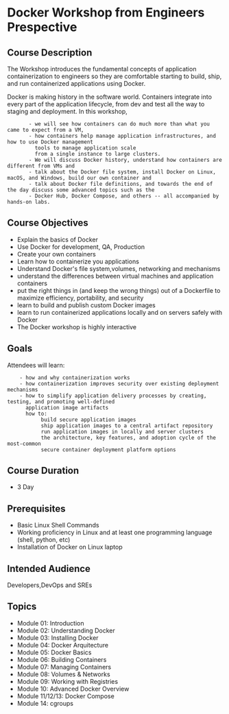 # Docker Workshop  from Engineers Prespective

## Course Description
The Workshop introduces the fundamental concepts of application containerization to engineers 
so they are comfortable starting to build, ship, and run containerized applications using Docker.

Docker is making history in the software world. Containers integrate into every part of the application lifecycle, 
from dev and test all the way to staging and deployment. In this workshop, 
```
       - we will see how containers can do much more than what you came to expect from a VM, 
       - how containers help manage application infrastructures, and how to use Docker management 
         tools to manage application scale 
         from a single instance to large clusters. 
       - We will discuss Docker history, understand how containers are different from VMs and 
       - talk about the Docker file system, install Docker on Linux, macOS, and Windows, build our own container and 
       - talk about Docker file definitions, and towards the end of the day discuss some advanced topics such as the 
       - Docker Hub, Docker Compose, and others -- all accompanied by hands-on labs.
```
## Course Objectives

 - Explain the basics of Docker
 - Use Docker for development, QA, Production
 - Create your own containers
 - Learn how to containerize you applications
 - Understand Docker's file system,volumes, networking and mechanisms
 - understand the differences between virtual machines and application containers
 - put the right things in (and keep the wrong things) out of a Dockerfile to maximize efficiency, 
   portability, and security
 - learn to build and publish custom Docker images
 - learn to run containerized applications locally and on servers safely with Docker
 - The Docker workshop is highly interactive  
 
 ## Goals
  Attendees will learn:
  ```
      - how and why containerization works
      - how containerization improves security over existing deployment mechanisms
      - how to simplify application delivery processes by creating, testing, and promoting well-defined
        application image artifacts
        how to:
             build secure application images
             ship application images to a central artifact repository
             run application images in locally and server clusters
             the architecture, key features, and adoption cycle of the most-common 
             secure container deployment platform options
  ```

## Course Duration

 - 3 Day

## Prerequisites
 - Basic Linux Shell Commands
 - Working proficiency in Linux and at least one programming language (shell, python, etc)
 - Installation of Docker on Linux laptop
 
## Intended Audience

Developers,DevOps and SREs 


## Topics

 - Module 01:  Introduction
 - Module 02:  Understanding Docker
 - Module 03:  Installing Docker
 - Module 04:  Docker Arquitecture
 - Module 05:  Docker Basics
 - Module 06:  Building Containers
 - Module 07:  Managing Containers
 - Module 08:  Volumes & Networks
 - Module 09:  Working with Registries
 - Module 10:  Advanced Docker Overview
 - Module 11/12/13:  Docker Compose
 - Module 14:  cgroups
 
